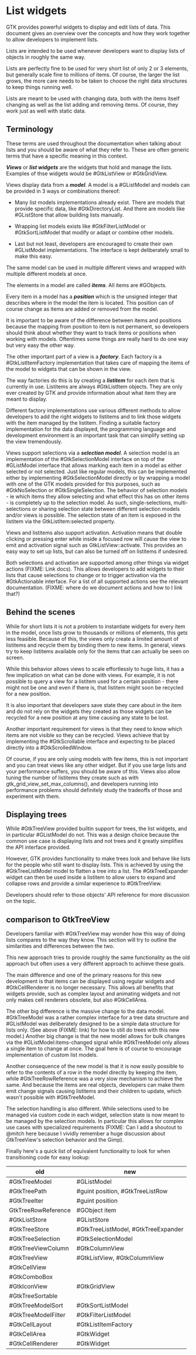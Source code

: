 # List widgets

GTK provides powerful widgets to display and edit lists of data. This document gives an overview over the concepts and how they work together to allow developers to implement lists.

Lists are intended to be used whenever developers want to display lists of objects in roughly the same way.  

Lists are perfectly fine to be used for very short list of only 2 or 3 elements, but generally scale fine to millions of items. Of course, the larger the list grows, the more care needs to be taken to choose the right data structures to keep things running well.

Lists are meant to be used with changing data, both with the items itself changing as well as the list adding and removing items. Of course, they work just as well with static data.

## Terminology

These terms are used throughout the documentation when talking about lists and you should be aware of what they refer to. These are often generic terms that have a specific meaning in this context.

**_Views_** or **_list widgets_** are the widgets that hold and manage the lists. Examples of thse widgets would be #GtkListView or #GtkGridView.

Views display data from a **_model_**. A model is a #GListModel and models can be provided in 3 ways or combinations thereof:

 * Many list models implementations already exist. There are models that provide specific data, like #GtkDirectoryList. And there are models like #GListStore that allow building lists manually.

 * Wrapping list models exists like #GtkFilterListModel or #GtkSortListModel that modify or adapt or combine other models.

 * Last but not least, developers are encouraged to create their own #GListModel implementations. The interface is kept deliberately small to make this easy.

The same model can be used in multiple different views and wrapped with multiple different models at once.

The elements in a model are called **_items_**. All items are #GObjects.

Every item in a model has a **_position_** which is the unsigned integer that describes where in the model the item is located. This position can of course change as items are added or removed from the model.  

It is important to be aware of the difference between items and positions because the mapping from position to item is not permanent, so developers should think about whether they want to track items or positions when working with models. Oftentimes some things are really hard to do one way but very easy the other way.

The other important part of a view is a **_factory_**. Each factory is a #GtkListItemFactory implementation that takes care of mapping the items of the model to widgets that can be shown in the view.

The way factories do this is by creating a **_listitem_** for each item that is currently in use. Listitems are always #GtkListItem objects. They are only ever created by GTK and provide information about what item they are meant to display.

Different factory implementations use various different methods to allow developers to add the right widgets to listitems and to link those widgets with the item managed by the listitem. Finding a suitable factory implementation for the data displayed, the programming language and development environment is an important task that can simplify setting up the view tremendously.

Views support selections via a **_selection model_**. A selection model is an implementation of the #GtkSelectionModel interface on top of the #GListModel interface that allows marking each item in a model as either selected or not selected. Just like regular models, this can be implemented either by implementing #GtkSelectionModel directly or by wrapping a model with one of the GTK models provided for this purposes, such as #GtkNoSelection or #GtkSingleSelection. The behavior of selection models - ie which items they allow selecting and what effect this has on other items - is completely up to the selection model. As such, single-selections, multi-selections or sharing selection state between different selection models and/or views is possible. The selection state of an item is exposed in the listitem via the GtkListItem:selected property.

Views and listitems also support activation. Activation means that double clicking or pressing enter while inside a focused row will cause the view to emit and activation signal such as GtkListView::activate. This provides an easy way to set up lists, but can also be turned off on listitems if undesired.

Both selections and activation are supported among other things via widget actions (FIXME: Link docs). This allows developers to add widgets to their lists that cause selections to change or to trigger activation via the #GtkActionable interface. For a list of all supported actions see the relevant documentation. (FIXME: where do we document actions and how to I link that?)

## Behind the scenes

While for short lists it is not a problem to instantiate widgets for every item in the model, once lists grow to thousands or millions of elements, this gets less feasible. Because of this, the views only create a limited amount of listitems and recycle them by binding them to new items. In general, views try to keep listitems available only for the items that can actually be seen on screen.

While this behavior allows views to scale effortlessly to huge lists, it has a few implication on what can be done with views. For example, it is not possible to query a view for a listitem used for a certain position - there might not be one and even if there is, that listitem might soon be recycled for a new position.

It is also important that developers save state they care about in the item and do not rely on the widgets they created as those widgets can be recycled for a new position at any time causing any state to be lost.

Another important requirement for views is that they need to know which items are not visible so they can be recycled. Views achieve that by implementing the #GtkScrollable interface and expecting to be placed directly into a #GtkScrolledWindow.

Of course, if you are only using models with few items, this is not important and you can treat views like any other widget. But if you use large lists and your performance suffers, you should be aware of this. Views also allow tuning the number of listitems they create such as with gtk_grid_view_set_max_columns(), and developers running into performance problems should definitely study the tradeoffs of those and experiment with them.

## Displaying trees

While #GtkTreeView provided builtin support for trees, the list widgets, and in particular #GListModel do not. This was a design choice because the common use case is displaying lists and not trees and it greatly simplifies the API interface provided.

However, GTK provides functionality to make trees look and behave like lists for the people who still want to display lists. This is achieved by using the #GtkTreeListModel model to flatten a tree into a list. The #GtkTreeExpander widget can then be used inside a listitem to allow users to expand and collapse rows and provide a similar experience to #GtkTreeView.

Developers should refer to those objects' API reference for more discussion on the topic.

## comparison to GtkTreeView

Developers familiar with #GtkTreeView may wonder how this way of doing lists compares to the way they know. This section will try to outline the similarities and differences between the two.  

This new approach tries to provide roughly the same functionality as the old approach but often uses a very different approach to achieve these goals.

The main difference and one of the primary reasons for this new development is that items can be displayed using regular widgets and #GtkCellRenderer is no longer necessary. This allows all benefits that widgets provide, such as complex layout and animating widgets and not only makes cell renderers obsolete, but also #GtkCellArea.

The other big difference is the massive change to the data model. #GtkTreeModel was a rather complex interface for a tree data structure and #GListModel was deliberately designed to be a simple data structure for lists only. (See above (FIXME: link) for how to still do trees with this new model.) Another big change is that the new model allows for bulk changes via the #GListModel:items-changed signal while #GtkTreeModel only allows a single item to change at once.  The goal here is of course to encourage implementation of custom list models.

Another consequence of the new model is that it is now easily possible to refer to the contents of a row in the model directly by keeping the item, while #GtkTreeRowReference was a very slow mechanism to achieve the same. And because the items are real objects, developers can make them emit change signals causing listitems and their children to update, which wasn't possible with #GtkTreeModel.

The selection handling is also different. While selections used to be managed via custom code in each widget, selection state is now meant to be managed by the selection models. In particular this allows for complex use cases with specialized requirements (FIXME: Can I add a shoutout to @mitch here because I vividly remember a huge discussion about GtkTreeView's selection behavior and the Gimp).

Finally here's a quick list of equivalent functionality to look for when transitioning code for easy lookup:

| old                 | new                                 |
| ------------------- | ----------------------------------- |
| #GtkTreeModel       | #GListModel                         |
| #GtkTreePath        | #guint position, #GtkTreeListRow    |
| #GtkTreeIter        | #guint position                     |
| GtkTreeRowReference | #GObject item                       |
| #GtkListStore       | #GListStore                         |
| #GtkTreeStore       | #GtkTreeListModel, #GtkTreeExpander |
| #GtkTreeSelection   | #GtkSelectionModel                  |
| #GtkTreeViewColumn  | #GtkColumnView                      |
| #GtkTreeView        | #GtkListView, #GtkColumnView        |
| #GtkCellView        |                                     |
| #GtkComboBox        |                                     |
| #GtkIconView        | #GtkGridView                        |
| #GtkTreeSortable    |                                     |
| #GtkTreeModelSort   | #GtkSortListModel                   |
| #GtkTreeModelFilter | #GtkFilterListModel                 |
| #GtkCellLayout      | #GtkListItemFactory                 |
| #GtkCellArea        | #GtkWidget                          |
| #GtkCellRenderer    | #GtkWidget                          |

